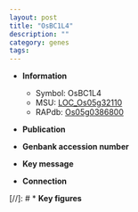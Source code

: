 ```yaml
---
layout: post
title: "OsBC1L4"
description: ""
category: genes
tags: 
---
```


* **Information**  
    + Symbol: OsBC1L4  
    + MSU: [LOC_Os05g32110](http://rice.uga.edu/cgi-bin/ORF_infopage.cgi?orf=LOC_Os05g32110)  
    + RAPdb: [Os05g0386800](http://rapdb.dna.affrc.go.jp/viewer/gbrowse_details/irgsp1?name=Os05g0386800)  

* **Publication**  

* **Genbank accession number**  

* **Key message**  

* **Connection**  

[//]: # * **Key figures**  


